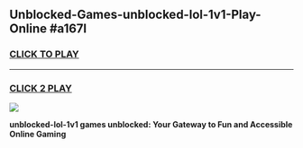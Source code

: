 
## Unblocked-Games-unblocked-lol-1v1-Play-Online #a167l
<h3>
<a href="https://news.freeplayer.one?title=unblocked-lol-1v1&ref=3">CLICK TO PLAY</a></h3>
<hr>

<h3>
<a href="https://news.freeplayer.one?title=unblocked-lol-1v1&ref=3">CLICK 2 PLAY</a>
  
</h3>

<a href="https://news.freeplayer.one?title=unblocked-lol-1v1&ref=3"><img src="https://clearcache.store/games.png"></a>


**unblocked-lol-1v1 games unblocked: Your Gateway to Fun and Accessible Online Gaming**
